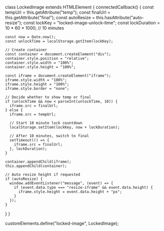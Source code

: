 class LockedImage extends HTMLElement {
  connectedCallback() {
    const tempUrl = this.getAttribute("temp");
    const finalUrl = this.getAttribute("final");
    const autoResize = this.hasAttribute("auto-resize");
    const lockKey = "locked-image-unlock-time";
    const lockDuration = 10 * 60 * 1000; // 10 minutes

    const now = Date.now();
    const unlockTime = localStorage.getItem(lockKey);

    // Create container
    const container = document.createElement("div");
    container.style.position = "relative";
    container.style.width = "100%";
    container.style.height = "100%";

    const iframe = document.createElement("iframe");
    iframe.style.width = "100%";
    iframe.style.height = "100%";
    iframe.style.border = "none";

    // Decide whether to show temp or final
    if (unlockTime && now < parseInt(unlockTime, 10)) {
      iframe.src = finalUrl;
    } else {
      iframe.src = tempUrl;

      // Start 10 minute lock countdown
      localStorage.setItem(lockKey, now + lockDuration);

      // After 10 minutes, switch to final
      setTimeout(() => {
        iframe.src = finalUrl;
      }, lockDuration);
    }

    container.appendChild(iframe);
    this.appendChild(container);

    // Auto resize height if requested
    if (autoResize) {
      window.addEventListener("message", (event) => {
        if (event.data.type === "resize-iframe" && event.data.height) {
          iframe.style.height = event.data.height + "px";
        }
      });
    }
  }
}

customElements.define("locked-image", LockedImage);
